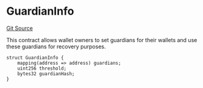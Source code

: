 # GuardianInfo
[Git Source](https://github.com/TrueWallet/contracts/blob/3a8d1f53b9460a762889129a9214639685ad5b95/src/modules/SocialRecoveryModule/ISocialRecoveryModule.sol)

This contract allows wallet owners to set guardians for their wallets
and use these guardians for recovery purposes.


```solidity
struct GuardianInfo {
    mapping(address => address) guardians;
    uint256 threshold;
    bytes32 guardianHash;
}
```

